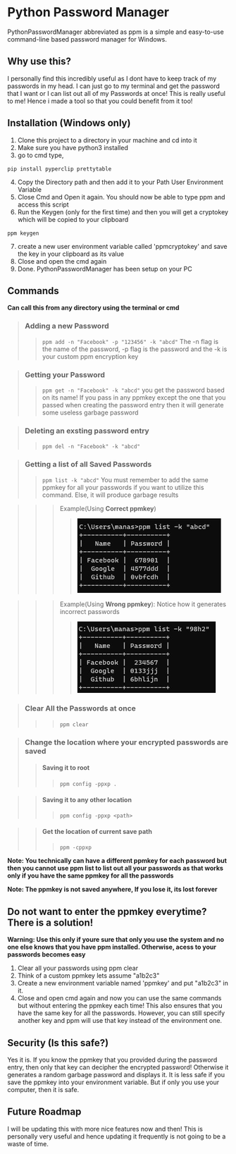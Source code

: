 # Python Password Manager
PythonPasswordManager abbreviated as ppm is a simple and easy-to-use command-line based password manager for Windows.

## Why use this?
I personally find this incredibly useful as I dont have to keep track of my passwords in my head. I can just go to my terminal and get the password that I want or I can list out all of my Passwords at once! This is really useful to me! Hence i made a tool so that you could benefit from it too!

## Installation (Windows only)
1. Clone this project to a directory in your machine and cd into it
2. Make sure you have python3 installed 
3. go to cmd type, 
```
pip install pyperclip prettytable
```
4. Copy the Directory path and then add it to your Path User Environment Variable
5. Close Cmd and Open it again. You should now be able to type ppm and access this script
6. Run the Keygen (only for the first time) and then you will get a cryptokey which will be copied to your clipboard
```
ppm keygen
```
7. create a new user environment variable called 'ppmcryptokey' and save the key in your clipboard as its value
8. Close and open the cmd again
9. Done. PythonPasswordManager has been setup on your PC

## Commands
**Can call this from any directory using the terminal or cmd**

> ### Adding a new Password
>> ```ppm add -n "Facebook" -p "123456" -k "abcd"```
>> The -n flag is the name of the password, -p flag is the password and the -k is your custom ppm encryption key

> ### Getting your Password
>> ```ppm get -n "Facebook" -k "abcd"``` you get the password based on its name! If you pass in any ppmkey except the one that you passed when creating the password entry then it will generate some useless garbage password

> ### Deleting an exsting password entry
>> ```ppm del -n "Facebook" -k "abcd"```

> ### Getting a list of all Saved Passwords
>> ```ppm list -k "abcd"``` You must remember to add the same ppmkey for all your passwords if you want to utilize this command. Else, it will produce garbage results

>>> Example(Using **Correct ppmkey**)
>>>> ![](https://github.com/synapsecode/PythonPasswordManager/blob/master/GithubData/1.JPG)


>>> Example(Using **Wrong ppmkey**): Notice how it generates incorrect passwords
>>>> ![](https://github.com/synapsecode/PythonPasswordManager/blob/master/GithubData/2.JPG)

> ### Clear All the Passwords at once
>>> ```ppm clear```

> ### Change the location where your encrypted passwords are saved
>> #### Saving it to root
>>> ```ppm config -ppxp .```

>> #### Saving it to any other location
>>> ```ppm config -ppxp <path>```

>> #### Get the location of current save path
>>> ```ppm -cppxp```

**Note: You technically can have a different ppmkey for each password but then you cannot use ppm list to list out all your passwords as that works only if you have the same ppmkey for all the passwords**

**Note: The ppmkey is not saved anywhere, If you lose it, its lost forever**

## Do not want to enter the ppmkey everytime? There is a solution!
**Warning: Use this only if youre sure that only you use the system and no one else knows that you have ppm installed. Otherwise, acess to your passwords becomes easy**

1. Clear all your passwords using ppm clear
2. Think of a custom ppmkey lets assume "a1b2c3"
3. Create a new environment variable named 'ppmkey' and put "a1b2c3" in it.
4. Close and open cmd again and now you can use the same commands but without entering the ppmkey each time! This also ensures that you have the same key for all the passwords. However, you can still specify another key and ppm will use that key instead of the environment one.

## Security (Is this safe?)
Yes it is. If you know the ppmkey that you provided during the password entry, then only that key can decipher the encrypted password! Otherwise it generates a random garbage password and displays it. It is less safe if you save the ppmkey into your environment variable. But if only you use your computer, then it is safe.

## Future Roadmap
I will be updating this with more nice features now and then! This is personally very useful and hence updating it frequently is not going to be a waste of time.
